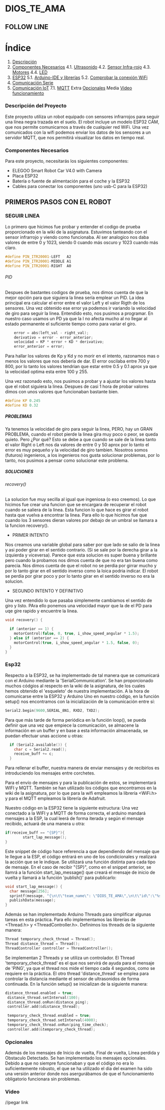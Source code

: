# DIOS_TE_AMA

## FOLLOW LINE

# Índice

1. [Descripción](#Descripción-del-Proyecto)
4. [Componentes Necesarios](#Componentes-Necesarios)
   4.1. [Ultrasonido](#ultrasonido)
   4.2. [Sensor Infra-rojo](#sensor-infra-rojo)
   4.3. [Motores](#motores)
   4.4. [LED](#led)
5. [ESP32](#esp32)
   5.1. [Arduino-IDE y librerías](#arduino-ide-y-librerías)
   5.2. [Comprobar la conexión WiFi](#comprobar-la-conexión-wifi)
6. [Comunicación Serie](#comunicación-serie)
7. [Comunicación IoT](#comunicación-iot)
   7.1. [MQTT](#mqtt)
Extra   [Opcionales](#Opcionales)
Media   [Video funcionamiento](#Video)
### Descripción del Proyecto

Este proyecto utiliza un robot equipado con sensores infrarrojos para seguir una línea negra trazada en el suelo. El robot incluye un modelo ESP32 CAM, que nos permite comunicarnos a través de cualquier red WiFi. Una vez comunicados con la wifi podemos enviar los datos de los sensores a un servidor MQTT, que nos permitirá visualizar los datos en tiempo real.

### Componentes Necesarios

Para este proyecto, necesitarás los siguientes componentes:

  - ELEGOO Smart Robot Car V4.0 with Camera
  - Placa ESP32
  - Batería o fuente de alimentación para el coche y la ESP32
  - Cables para conectar los componentes (uno usb-C para la ESP32)

## PRIMEROS PASOS CON EL ROBOT

### SEGUIR LINEA 

Lo primero que hicimos fue probar y entender el codigo de prueba proporcionado en la wiki de la asignatura. Estuvimos tanteando con el sensor infrarrojo y viendo como funcionaba. Al ser analogico nos daba valores de entre 0 y 1023, siendo 0 cuando  más oscuro y 1023 cuando más claro.

```c++
#define PIN_ITR20001-LEFT   A2
#define PIN_ITR20001-MIDDLE A1
#define PIN_ITR20001-RIGHT  A0
```

###### PID 

Despues de bastantes codigos de prueba, nos dimos cuenta de que la mejor opción para que siguiera la linea sería emplear un PID. La idea principal era calcular el error entre el valor Left y el valor Rigth de los sensores. Una vez obtenido ese error ya podemos ir variando la velocidad de giro para seguir la linea. Entendido esto, nos pusimos a programar. 
En nuestro caso usamos un PD ya que la I no afecta mucho al no llegar al estado permanente el suficiente tiempo como para variar el giro.

```c++
    error = abs(left_val - right_val);
    derivativo = error - error_anterior;
    velocidad = KP * error + KD * derivativo;
    error_anterior = error;
```
Para hallar los valores de Kp y Kd y no morir en el intento, razonamos mas o menos los valores que nos debería de dar. El error oscilaba entre 700 y 800, por lo tanto los valores tendrian que estar entre 0.5 y 0.1 aprox ya que la velocidad optima esta entre 100 y 255.

Una vez razonado esto, nos pusimos a probar y a ajustar los valores hasta que el robot siguiera la linea. Despues de casi 1 hora de probar valores dimos con unos valores que funcionaban bastante bien. 

```c++
#define KP 0.245
#define KD 0.32
```

##### PROBLEMAS
Ya tenemos la velocidad de giro para seguir la linea, PERO, hay un GRAN PROBLEMA, cuando el robot pierde la linea gira muy poco o peor, se queda quieto. Pero ¿Por qué?
Esto se debe a que cuando se sale de la linea tanto el valor Right o Left nos da valores de entre 0 y 50 aprox por lo tanto el error es muy pequeño y la velocidad de giro tambien. Nosotros somos (futuros) ingenieros, a los ingenieros nos gusta solucionar problemas, por lo tanto, nos pusimos a pensar como solucionar este problema. 

##### SOLUCIONES

###### recovery()

La solucion fue muy secilla al igual que ingeniosa (o eso creemos). Lo que hicimos fue crear una funcion que se encargara de recuperar el robot cuando se saliera de la linea. Esta funcion lo que hace es girar el robot hasta que vuelva a encontrar la linea. Para ello lo que hicimos fue que cuando los 3 sensores dieran valores por debajo de un umbral se llamara a la funcion recovery(). 

- PRIMER INTENTO

Nos creamos una variable global para saber por que lado se salio de la linea y asi poder girar en el sentido contrario. (Si se sale por la derecha girar a la izquierda y viceversa). Parece que esta solucion es super buena y brillante pero cuando la probamos nos dimos cuenta de que no era tan buena como parecia. Nos dimos cuenta de que el robot no se perdia por girrar mucho y por lo tanto girar en ell sentido inverso como la loica podria indicar. El robot se perdia por girar poco y por lo tanto girar en el sentido inverso no era la solucion.

- SEGUNDO INTENTO Y DEFINITIVO

Una vez entendido lo que pasaba simplemente cambiamos el sentido de giro y listo. PAra ello ponemos una velocidad mayor que la de el PD para uqe gire rapido y encuentre la linea. 

```c++
void recovery() {

  if (anterior == 1) {
    motorControl(false, 0, true, i_show_speed_angular * 1.5);
  } else if (anterior == 2) {
    motorControl(true, i_show_speed_angular * 1.5, false, 0);
  }
}
```

### Esp32

Respecto a la ESP32, se ha implementado de tal manera que se comunicará con el Arduino mediante la 'SerialCommunication'. Se han proporcionado muchos códgios al respecto en la wiki de la asignatura, de los cuales hemos obtenido el 'esqueleto' de nuestra implementación. 
A la hora de comunicarse entre la ESP32 y Arduino Uno en nuestro código, en la función setup() nos encontramos con la inicialización de la comunicación entre sí:
```c++
Serial2.begin(9600,SERIAL_8N1, RXD2, TXD2);
```
Para que más tarde de forma periódica en la función loop(), se pueda definir que una vez que empiece la comunicación, se almacene la información en un buffer y en base a esta información almacenada, se puedan efectuar unas accione u otras:
```c++
  if (Serial2.available()) {
    char c = Serial2.read();
    receive_buff += c;
  }
```
Para rellenar el buffer, nuestra manera de enviar mensajes y de recibirlos es introduciendo los mensajes entre corchetes.


Para el envío de mensajes y para la publicación de estos, se implementará WIFI y MQTT. También se han utilizado los códigos que encontramos en la wiki de la asignatura, por lo que para la wifi empleamos la librería <WiFi.h> y para el MQTT empleamos la librería de Adafruit.

Nuestro código en la ESP32 tiene la siguiente estructura:
Una vez conectado a la WIFI y a MQTT de forma correcta, el arduino mandará mensajes a la ESP, la cual leerá de forma iterada y según el mensaje recibido, actuará de una manera u otra: 
```c++
if(receive_buff == "{SP}"){
        start_lap_message();
}
```
Este snippet de código hace referencia a que dependiendo del mensaje que le llegue a la ESP, el código entrará en uno de los condicionales y realizará la acción que se le indique. Se utilizará una función distinta para cada tipo de mensaje. En el caso de recibir "{SP}", como en el snippet anterior, se llamrá a la función start_lap_message() que creará el mensaje de inicio de vuelta y llamará a la función 'publish()' para publicarlo:
```c++
void start_lap_message() {
  char message[256];
  sprintf(message, "{\n\t\"team_name\": \"DIOS_TE_AMA\",\n\t\"id\":\"%s\",\n\t\"action\":\"START_LAP\"\n}", id_equipo);
  publishData(message);
}
```

Además se han implementado Arduino Threads para simplificar algunas tareas en esta práctica. Para ello implementamos las librerías de <Thread.h>
y <ThreadController.h>. Definimos los threads de la siguiente manera: 
```c++
Thread temporary_check_thread = Thread();
Thread distance_thread = Thread();
ThreadController controller = ThreadController();
```
Se implementan 2 Threads y se utiliza un controlador. El Thread 'temporary_check_thread' es el que nos servirá de ayuda para el mensaje de 'PING', ya que el thread nos mide el tiempo cada 4 segundos, como se requiere en la práctica. El otro thread 'distance_thread' se emplea para controlar la distancia mediante el sensor de ultrasonidos de forma continuada. En la función setup() se inicializan de la siguiente manera: 
```c++
distance_thread.enabled = true;
 distance_thread.setInterval(100);
 distance_thread.onRun(distance_ping);
 controller.add(&distance_thread);

 temporary_check_thread.enabled = true;
 temporary_check_thread.setInterval(4000);
 temporary_check_thread.onRun(ping_time_check);
 controller.add(&temporary_check_thread);
```
### Opcionales

Además de los mensajes de Inicio de vuelta, Final de vuelta, Línea perdida y Obstaculo Detectado. Se han implementado los mensajes opcionales. Debido a que no siempre funcionaban y que el código no era lo suficientemente robusto, el que se ha utilizado el dia del examen ha sido una versión anterior donde nos asergurábamos de que el funcionamiento obligatorio funcionara sin problemas. 


### Video
//pegar link
